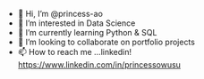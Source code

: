- 👋 Hi, I’m @princess-ao
- 👀 I’m interested in Data Science
- 🌱 I’m currently learning Python & SQL
- 💞️ I’m looking to collaborate on portfolio projects
- 📫 How to reach me ...linkedin! https://www.linkedin.com/in/princessowusu

<!---
princess-ao/princess-ao is a ✨ special ✨ repository because its `README.md` (this file) appears on your GitHub profile.
You can click the Preview link to take a look at your changes.
--->
